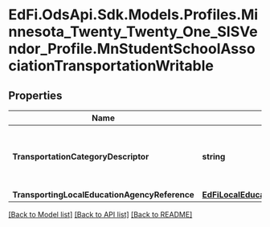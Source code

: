 # EdFi.OdsApi.Sdk.Models.Profiles.Minnesota_Twenty_Twenty_One_SISVendor_Profile.MnStudentSchoolAssociationTransportationWritable
## Properties

Name | Type | Description | Notes
------------ | ------------- | ------------- | -------------
**TransportationCategoryDescriptor** | **string** | Student&#39;s to and from Transportation Category for the regular school term. | 
**TransportingLocalEducationAgencyReference** | [**EdFiLocalEducationAgencyReference**](EdFiLocalEducationAgencyReference.md) |  | [optional] 

[[Back to Model list]](../README.md#documentation-for-models) [[Back to API list]](../README.md#documentation-for-api-endpoints) [[Back to README]](../README.md)

